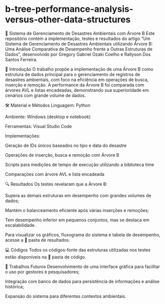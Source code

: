 # b-tree-performance-analysis-versus-other-data-structures

🌱 Sistema de Gerenciamento de Desastres Ambientais com Árvore B
Este repositório contém a implementação, testes e resultados do artigo "Um Sistema de Gerenciamento de Desastres Ambientais utilizando Árvore B: Uma Análise Comparativa de Desempenho frente a Outras Estruturas de Dados", desenvolvido por Gregory Gabriel Ozaki Coelho e Rallyson Dos Santos Ferreira.

📌 Introdução
O trabalho propõe a implementação de uma Árvore B como estrutura de dados principal para o gerenciamento de registros de desastres ambientais, com foco na eficiência em operações de busca, inserção e remoção. A performance da Árvore B foi comparada com árvores AVL e listas encadeadas, demonstrando sua superioridade em cenários com grande volume de dados.

🛠️ Material e Métodos
Linguagem: Python

Ambiente: Windows (desktop e notebook)

Ferramentas: Visual Studio Code

Implementações:

Geração de IDs únicos baseados no tipo e data do desastre

Operações de inserção, busca e remoção com Árvore B

Scripts para medições de tempo de execução utilizando a biblioteca time

Comparações com árvore AVL e lista encadeada

🔍 Resultados
Os testes revelaram que a Árvore B:

Supera as demais estruturas em desempenho com grandes volumes de dados;

Mantém o balanceamento eficiente após várias inserções e remoções;

Tem desempenho inferior em pequenos conjuntos, mas se destaca em escalabilidade.

Para visualizar os gráficos, fluxograma do sistema e tabela de desempenho, acesse a 📂 pasta de resultados.

💻 Códigos
Todos os códigos-fonte das estruturas utilizadas nos testes estão disponíveis na 📂 pasta de código.

🔭 Trabalhos Futuros
Desenvolvimento de uma interface gráfica para facilitar o uso por gestores e pesquisadores;

Integração com banco de dados para persistência de informações e análise histórica;

Expansão do sistema para diferentes contextos ambientais.

